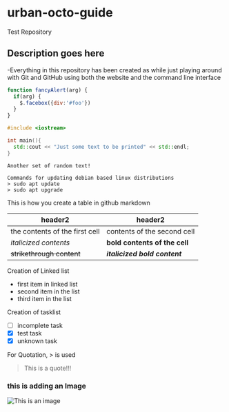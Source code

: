 # urban-octo-guide
Test Repository
## Description goes here
-Everything in this repository has been created as while just playing around with Git and GitHub using both the website and the command line interface


```javascript
function fancyAlert(arg) {
  if(arg) {
    $.facebox({div:'#foo'})
  }
}
```

```c++
#include <iostream>

int main(){
  std::cout << "Just some text to be printed" << std::endl;
}
```
```
Another set of random text!
```

```
Commands for updating debian based linux distributions
> sudo apt update
> sudo apt upgrade
```

This is how you create a table in github markdown

header2 | header2
--------|--------
the contents of the first cell | contents of the second cell
_italicized contents_ | __bold contents of the cell__
~~strikethrough content~~ | ___italicized bold content___

Creation of Linked list
- first item in linked list
 - second item in the list
 - third item in the list


Creation of tasklist

- [ ] incomplete task
- [x] test task
- [x] unknown task

For Quotation, > is used
>This is a quote!!!

### this is adding an Image
![This is an image](https://myoctocat.com/assets/images/base-octocat.svg)
